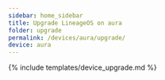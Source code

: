```yaml
---
sidebar: home_sidebar
title: Upgrade LineageOS on aura
folder: upgrade
permalink: /devices/aura/upgrade/
device: aura
---
```

{% include templates/device_upgrade.md %}
